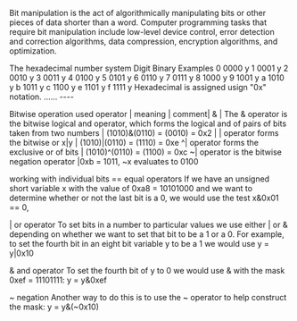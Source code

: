 Bit manipulation is the act of algorithmically manipulating bits or other pieces of data shorter than a word. Computer programming tasks that require bit manipulation include low-level device control, error detection and correction algorithms, data compression, encryption algorithms, and optimization.

The hexadecimal number system
Digit	Binary	Examples
0	0000	y
1	0001	y
2	0010	y
3	0011	y
4	0100	y
5	0101	y
6	0110	y
7	0111	y
8	1000	y
9	1001	y
a	1010	y
b	1011	y
c	1100	y
e	1101	y
f	1111	y
Hexadecimal is assigned usign "0x" notation.
...... ----

Bitwise operation used
operator | meaning | comment| & | The & operator is the bitwise logical and operator, which forms the logical and of pairs of bits taken from two numbers | (1010)&(0110) = (0010) = 0x2 | | operator forms the bitwise or x|y | (1010)|(0110) = (1110) = 0xe ^| operator forms the exclusive or of bits | (1010)^(0110) = (1100) = 0xc ~| operator is the bitwise negation operator |0xb = 1011, ~x evaluates to 0100

working with individual bits
== equal operators
If we have an unsigned short variable x with the value of 0xa8 = 10101000 and we want to determine whether or not the last bit is a 0, we would use the test x&0x01 == 0,

| or operator
To set bits in a number to particular values we use either | or & depending on whether we want to set that bit to be a 1 or a 0. For example, to set the fourth bit in an eight bit variable y to be a 1 we would use y = y|0x10

& and operator
To set the fourth bit of y to 0 we would use & with the mask 0xef = 11101111: y = y&0xef

~ negation
Another way to do this is to use the ~ operator to help construct the mask: y = y&(~0x10)
